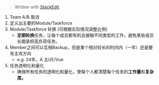 


> Written with [StackEdit](https://stackedit.io/).

1. Team A/B 取消
2. 定义出主要的Module/Taskforce
3. Module/Taskforce 轮换 (可根据实际情况调整比例)
	- **定期轮换**任务，让每个成员都有机会接触不同类型的工作，避免某些成员长期承担高负荷任务。
4. Member之间可以互相Backup，但是某个相对较长的时间内（一年）还是要有主攻方向
	- e.g. 24年，A 主UE/Vue
5. 任务透明化和量化
	- 确保所有任务的透明化和量化，使每个人都清楚每个任务的**工作量**和**复杂度。**
<!--stackedit_data:
eyJoaXN0b3J5IjpbLTcyNDU1MzQyMiwtMTY0NTQ5NDI4LC03OT
U4NDI3NjMsNzMwOTk4MTE2XX0=
-->